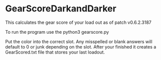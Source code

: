 # GearScoreDarkandDarker
 This calculates the gear score of your load out as of patch v0.6.2.3187

To run the program use the python3 gearscore.py

Put the color into the correct slot.
Any misspelled or blank answers will default to 0 or junk depending on the slot.
After your finished it creates a GearScored.txt file that stores your last loadout.
